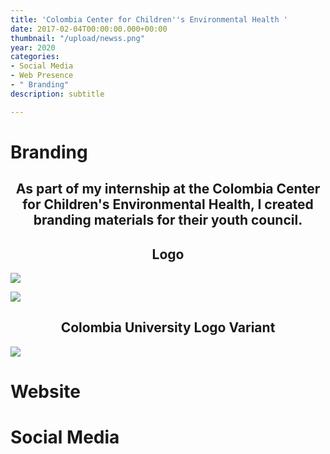 ```yaml
---
title: 'Colombia Center for Children''s Environmental Health '
date: 2017-02-04T00:00:00.000+00:00
thumbnail: "/upload/newss.png"
year: 2020
categories:
- Social Media
- Web Presence
- " Branding"
description: subtitle

---
```

<left><h1>Branding</h1></left>

<center><h2>As part of my internship at the Colombia Center for Children's Environmental Health, I created branding materials for their youth council.</h2></center>

<center><h2>Logo</h2></center>

![](/upload/untitled-design-6.png)

![](/upload/imgonline-com-ua-tile-lpvqksj2drj5xbe.jpg)

<center><h2>Colombia University Logo Variant</h2></center>

![](/upload/20201007_204928_0000.png)

<left><h1>Website</h1></left>

<left><h1>Social Media</h1></left>